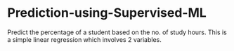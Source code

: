 # Prediction-using-Supervised-ML
Predict the percentage of a student based on the no. of study hours.
This is a simple linear regression which involves 2 variables. 


